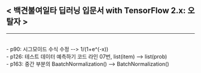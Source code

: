 ## < 백견불여일타 딥러닝 입문서 with TensorFlow 2.x: 오탈자 >
<hr><br>
- p90: 시그모이드 수식 수정 --> 1/(1+e^(-x))<br>
- p126: 테스트 데이터 예측하기 코드 라인 07번, list(item) --> list(prob)<br>  
- p163: 중간 부분의 BaatchNormalization() --> BatchNormalization()<br>
